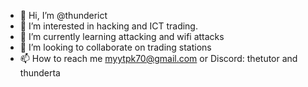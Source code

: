 - 👋 Hi, I’m @thunderict
- 👀 I’m interested in hacking and ICT trading.
- 🌱 I’m currently learning attacking and wifi attacks
- 💞️ I’m looking to collaborate on trading stations
- 📫 How to reach me myytpk70@gmail.com or Discord: thetutor and thunderta
